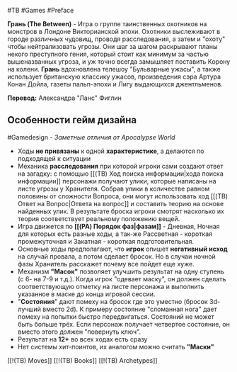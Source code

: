 #TB  #Games #Preface

**Грань (The Between)**  - Игра о группе таинственных охотников на монстров в Лондоне Викторианской эпохи. Охотники выслеживают в городе различных чудовищ, проводя расследования, а затем и "охоту" чтобы нейтрализовать угрозы. Они шаг за шагом раскрывают планы некого преступного гения, который стоит как минимум за частью вышеназванных угроза, и уж точно всегда замышляет поставить Корону на колени. 
**Грань** вдохновлена телешоу "Бульварные ужасы", а также использует британскую классику ужасов, произведения сэра Артура Конан Дойла, газеты пальп-эпохи и Лигу выдающихся джентльменов.

**Перевод:** Александра "Ланс" Фиглин

## Особенности гейм дизайна
#Gamedesign *- Заметные отличия от Apocalypse World*

- Ходы **не привязаны** к одной **характеристике**, а делаются по подходящей к ситуации
- Механика **расследования** при которой игроки сами создают ответ на загадку: с помощью  [[(TB) Ход поиска информации|хода поиска информации]] персонажи получают улики, которые написаны на листе угрозы у Хранителя. Собрав улики в количестве равном половины от сложности Вопроса, они могут использовать ход [[(TB) Ответ на Вопрос|Ответа на вопрос]] и составить теорию на основе найденных улик. В результате броска игроки смотрят насколько их теория соответствует реальному положению вещей.
- Игра движется по **[[(PA) Порядок фаз|фазам]]** - Дневная, Ночная для которых есть разные ходы, а так-же Рассветная - короткая промежуточная и Закатная - короткая подготовительная.
- Основные ходы предполагают, что **игрок** опишет **негативный исход** на случай провала, а потом сделает бросок. Но в случаи ночной фазы Хранитель расскажет почему все пойдет еще хуже.
- Механизм **"Масок"** позволяет улучшить результат на одну ступень (с 6- на 7-9 и т.д.). Когда игрок "одевает маску", он должен сделать соответствующую отметку на листе персонажа и выполнить указанное в маске до конца игровой сессии. 
- "**Состояния**" дают помеху на бросок где это уместно (бросок 3d-лучший вместо 2d). К примеру состояние "сломанная нога" дает помеху на попытки быстро передвигаться. Состояний не может быть больше трёх. Если персонаж получает четвертое состояние, он вместо этого должен "повернуть ключ".
- Результат на **12+** во всех ходах есть сразу
- Нет системы хит-поинтов, их аналогом можно считать **"Маски"**


[[!(TB) Moves]]
[[!(TB) Books]]
[[!(TB) Archetypes]]